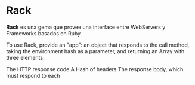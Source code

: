 # Rack

**Rack** es una gema que provee una interface entre WebServers y Frameworks basados en Ruby. 

To use Rack, provide an "app": an object that responds to the call method, taking the environment hash as a parameter, and returning an Array with three elements:

   The HTTP response code
   A Hash of headers
   The response body, which must respond to each
